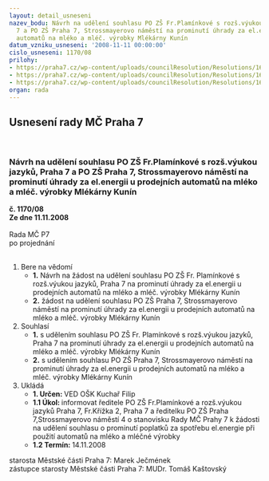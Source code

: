 ```yaml
---
layout: detail_usneseni
nazev_bodu: Návrh na udělení souhlasu PO ZŠ Fr.Plamínkové s rozš.výukou jazyků, Praha
  7 a PO ZŠ Praha 7, Strossmayerovo náměstí na prominutí úhrady za el.energii u prodejních
  automatů na mléko a mléč. výrobky Mlékárny Kunín
datum_vzniku_usneseni: '2008-11-11 00:00:00'
cislo_usneseni: 1170/08
prilohy:
- https://praha7.cz/wp-content/uploads/councilResolution/Resolutions/16603/43-%c5%be%c3%a1dost_%c5%99editelky_stross.jpg
- https://praha7.cz/wp-content/uploads/councilResolution/Resolutions/16603/43-%c5%be%c3%a1dost_%c5%99editele_plam%c3%adnku.jpg
- https://praha7.cz/wp-content/uploads/councilResolution/Resolutions/16603/43-%c5%be%c3%a1dost_kun%c3%adn.jpg
organ: rada
---
```

<div id="ucUsn_pList" class="usn">
	<span><h2>Usnesení rady MČ Praha 7 </h2>
<br></span><div class="standBody">
<span><h3>Návrh na udělení souhlasu PO ZŠ Fr.Plamínkové s rozš.výukou jazyků, Praha 7 a PO ZŠ Praha 7, Strossmayerovo náměstí na prominutí úhrady za el.energii u prodejních automatů na mléko a mléč. výrobky Mlékárny Kunín</h3></span><div class="center">
		<strong>č. 1170/08</strong><br>
	</div>
<div class="center">
		<strong>Ze dne 11.11.2008</strong><br><br>
	</div>Rada MČ P7<br> po projednání<br><br><ol>
<li>Bere na vědomí<ul>
<li>
<strong>1.</strong> Návrh na žádost na udělení souhlasu PO ZŠ Fr. Plamínkové s rozš.výukou jazyků, Praha 7 na prominutí úhrady za el.energii u prodejních automatů na mléko a mléč. výrobky Mlékárny Kunín</li>
<li>
<strong>2.</strong> žádost na udělení souhlasu PO ZŠ Praha 7, Strossmayerovo náměstí na prominutí úhrady za el.energii u prodejních automatů na mléko a mléč. výrobky Mlékárny Kunín  </li>
</ul>
</li>
<li>Souhlasí<ul>
<li>
<strong>1.</strong> s udělením souhlasu PO ZŠ Fr. Plamínkové s rozš.výukou jazyků, Praha 7 na prominutí úhrady za el.energii u prodejních automatů na mléko a mléč. výrobky Mlékárny Kunín</li>
<li>
<strong>2.</strong> s udělením souhlasu PO ZŠ Praha 7, Strossmayerovo náměstí na prominutí úhrady za el.energii u prodejních automatů na mléko a mléč. výrobky Mlékárny Kunín        </li>
</ul>
</li>
<li>Ukládá<ul>
<li>
<strong>1. Určen: </strong>VED OŠK Kuchař Filip</li>
<li>
<strong>1.1 Úkol: </strong>informovat ředitele PO ZŠ Fr.Plamínkové a rozš.výukou jazyků Praha 7, Fr.Křížka 2, Praha 7 a ředitelku PO ZŠ Praha 7,Strossmayerovo náměstí 4 o stanovisku Rady MČ Prahy 7 k žádosti  na udělení souhlasu o prominutí poplatků za spotřebu el.energie při použití automatů na mléko a mléčné výrobky</li>
<li>
<strong>1.2 Termín: </strong>14.11.2008</li>
</ul>
</li>
</ol>starosta Městské části Praha 7: Marek Ječmének<br>zástupce starosty Městské části Praha 7: MUDr. Tomáš Kaštovský 
</div>
</div>